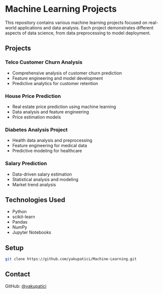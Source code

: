 # Machine Learning Projects

This repository contains various machine learning projects focused on real-world applications and data analysis. Each project demonstrates different aspects of data science, from data preprocessing to model deployment.

## Projects

### Telco Customer Churn Analysis
- Comprehensive analysis of customer churn prediction
- Feature engineering and model development
- Predictive analytics for customer retention

### House Price Prediction
- Real estate price prediction using machine learning
- Data analysis and feature engineering
- Price estimation models

### Diabetes Analysis Project
- Health data analysis and preprocessing
- Feature engineering for medical data
- Predictive modeling for healthcare

### Salary Prediction
- Data-driven salary estimation
- Statistical analysis and modeling
- Market trend analysis

## Technologies Used
- Python
- scikit-learn
- Pandas
- NumPy
- Jupyter Notebooks

## Setup
```bash
git clone https://github.com/yakupatici/Machine-Learning.git
```

## Contact
GitHub: [@yakupatici](https://github.com/yakupatici)
